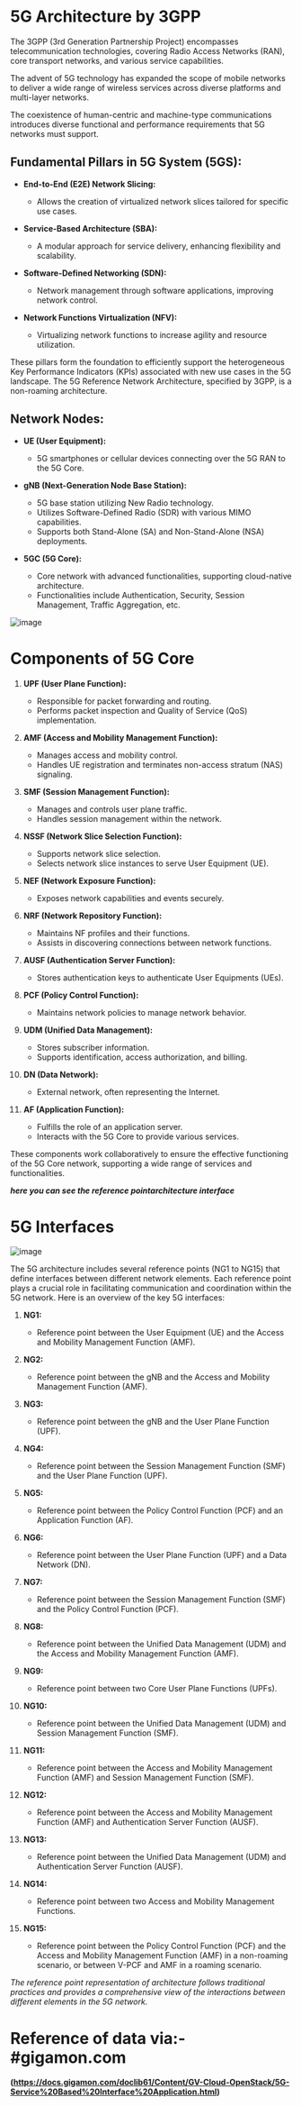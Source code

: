 # 5G Architecture by 3GPP

The 3GPP (3rd Generation Partnership Project) encompasses telecommunication technologies, covering Radio Access Networks (RAN), core transport networks, and various service capabilities. 

The advent of 5G technology has expanded the scope of mobile networks to deliver a wide range of wireless services across diverse platforms and multi-layer networks.

The coexistence of human-centric and machine-type communications introduces diverse functional and performance requirements that 5G networks must support.

## Fundamental Pillars in 5G System (5GS):

- **End-to-End (E2E) Network Slicing:**
  - Allows the creation of virtualized network slices tailored for specific use cases.
  
- **Service-Based Architecture (SBA):**
  - A modular approach for service delivery, enhancing flexibility and scalability.
  
- **Software-Defined Networking (SDN):**
  - Network management through software applications, improving network control.
  
- **Network Functions Virtualization (NFV):**
  - Virtualizing network functions to increase agility and resource utilization.

These pillars form the foundation to efficiently support the heterogeneous Key Performance Indicators (KPIs) associated with new use cases in the 5G landscape. The 5G Reference Network Architecture, specified by 3GPP, is a non-roaming architecture.

## Network Nodes:

- **UE (User Equipment):**
  - 5G smartphones or cellular devices connecting over the 5G RAN to the 5G Core.
  
- **gNB (Next-Generation Node Base Station):**
  - 5G base station utilizing New Radio technology.
  - Utilizes Software-Defined Radio (SDR) with various MIMO capabilities.
  - Supports both Stand-Alone (SA) and Non-Stand-Alone (NSA) deployments.
  
- **5GC (5G Core):**
  - Core network with advanced functionalities, supporting cloud-native architecture.
  - Functionalities include Authentication, Security, Session Management, Traffic Aggregation, etc.





![image](https://github.com/Rjesh2006/5G-Architectures/assets/143868643/209760df-63a5-4db8-8fc8-b6d3ccec1e43)


# Components of 5G Core


1. **UPF (User Plane Function):**
   - Responsible for packet forwarding and routing.
   - Performs packet inspection and Quality of Service (QoS) implementation.

2. **AMF (Access and Mobility Management Function):**
   - Manages access and mobility control.
   - Handles UE registration and terminates non-access stratum (NAS) signaling.

3. **SMF (Session Management Function):**
   - Manages and controls user plane traffic.
   - Handles session management within the network.

4. **NSSF (Network Slice Selection Function):**
   - Supports network slice selection.
   - Selects network slice instances to serve User Equipment (UE).

5. **NEF (Network Exposure Function):**
   - Exposes network capabilities and events securely.

6. **NRF (Network Repository Function):**
   - Maintains NF profiles and their functions.
   - Assists in discovering connections between network functions.

7. **AUSF (Authentication Server Function):**
   - Stores authentication keys to authenticate User Equipments (UEs).

8. **PCF (Policy Control Function):**
   - Maintains network policies to manage network behavior.

9. **UDM (Unified Data Management):**
   - Stores subscriber information.
   - Supports identification, access authorization, and billing.

10. **DN (Data Network):**
    - External network, often representing the Internet.

11. **AF (Application Function):**
    - Fulfills the role of an application server.
    - Interacts with the 5G Core to provide various services.

These components work collaboratively to ensure the effective functioning of the 5G Core network, supporting a wide range of services and functionalities.



  ***here you can see the reference pointarchitecture interface***
# 5G Interfaces

![image](https://github.com/Rjesh2006/5G-Architectures/assets/143868643/c855728b-afd6-41be-94b7-b0b537891247)


The 5G architecture includes several reference points (NG1 to NG15) that define interfaces between different network elements. Each reference point plays a crucial role in facilitating communication and coordination within the 5G network. Here is an overview of the key 5G interfaces:

1. **NG1:**
   - Reference point between the User Equipment (UE) and the Access and Mobility Management Function (AMF).

2. **NG2:**
   - Reference point between the gNB and the Access and Mobility Management Function (AMF).

3. **NG3:**
   - Reference point between the gNB and the User Plane Function (UPF).

4. **NG4:**
   - Reference point between the Session Management Function (SMF) and the User Plane Function (UPF).

5. **NG5:**
   - Reference point between the Policy Control Function (PCF) and an Application Function (AF).

6. **NG6:**
   - Reference point between the User Plane Function (UPF) and a Data Network (DN).

7. **NG7:**
   - Reference point between the Session Management Function (SMF) and the Policy Control Function (PCF).

8. **NG8:**
   - Reference point between the Unified Data Management (UDM) and the Access and Mobility Management Function (AMF).

9. **NG9:**
   - Reference point between two Core User Plane Functions (UPFs).

10. **NG10:**
    - Reference point between the Unified Data Management (UDM) and Session Management Function (SMF).

11. **NG11:**
    - Reference point between the Access and Mobility Management Function (AMF) and Session Management Function (SMF).

12. **NG12:**
    - Reference point between the Access and Mobility Management Function (AMF) and Authentication Server Function (AUSF).

13. **NG13:**
    - Reference point between the Unified Data Management (UDM) and Authentication Server Function (AUSF).

14. **NG14:**
    - Reference point between two Access and Mobility Management Functions.

15. **NG15:**
    - Reference point between the Policy Control Function (PCF) and the Access and Mobility Management Function (AMF) in a non-roaming scenario, or between V-PCF and AMF in a roaming scenario.
      

*The reference point representation of architecture follows traditional practices and provides a comprehensive view of the interactions between different elements in the 5G network.*


# Reference of data via:- #gigamon.com

**(https://docs.gigamon.com/doclib61/Content/GV-Cloud-OpenStack/5G-Service%20Based%20Interface%20Application.html)** 


